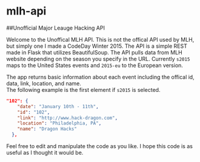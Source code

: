 # mlh-api
##Unofficial Major Leauge Hacking API

Welcome to the Unoffical MLH API. This is not the offical API used by MLH, but simply one I made a CodeDay Winter 2015.
The API is a simple REST made in Flask that utilizes BeautifulSoup. The API pulls data from MLH website depending on the season you specify in the URL.
Currently `s2015` maps to the United States events and `2015-eu` to the European version. 

The app returns basic information about each event including the offical id, data, link, location, and name.  
The following example is the first element if `s2015` is selected. 

``` json
"102": {
    "date": "January 10th - 11th",
    "id": "102",
    "link": "http://www.hack-dragon.com",
    "location": "Philadelphia, PA",
    "name": "Dragon Hacks"
  },
  ```
  
  Feel free to edit and manipulate the code as you like. I hope this code is as useful as I thought it would be. 
